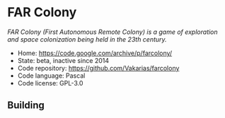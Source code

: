 # FAR Colony

_FAR Colony (First Autonomous Remote Colony) is a game of exploration and space colonization being held in the 23th century._

- Home: https://code.google.com/archive/p/farcolony/
- State: beta, inactive since 2014
- Code repository: https://github.com/Vakarias/farcolony
- Code language: Pascal
- Code license: GPL-3.0

## Building

